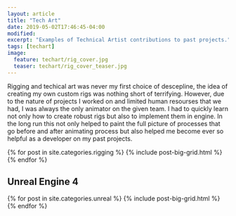 ```yaml
---
layout: article
title: "Tech Art"
date: 2019-05-02T17:46:45-04:00
modified:
excerpt: "Examples of Technical Artist contributions to past projects."
tags: [techart]
image:
  feature: techart/rig_cover.jpg
  teaser: techart/rig_cover_teaser.jpg
---
```


Rigging and techical art was never my first choice of descepline, the idea of creating my own custom rigs was nothing short of terrifying. However, due to the nature of projects I worked on and limited human resourses that we had, I was always the only animator on the given team. I had to quickly learn not only how to create robust rigs but also to implement them in engine. In the long run this not only helped to paint the full picture of processes that go before and after animating process but also helped me become ever so helpful as a developer on my past projects.

<div class="tiles">
{% for post in site.categories.rigging %}
  {% include post-big-grid.html %}
{% endfor %}
</div><!-- /.tiles -->

<h2>Unreal Engine 4</h2>

<div class="tiles">
{% for post in site.categories.unreal %}
  {% include post-big-grid.html %}
{% endfor %}
</div><!-- /.tiles -->



